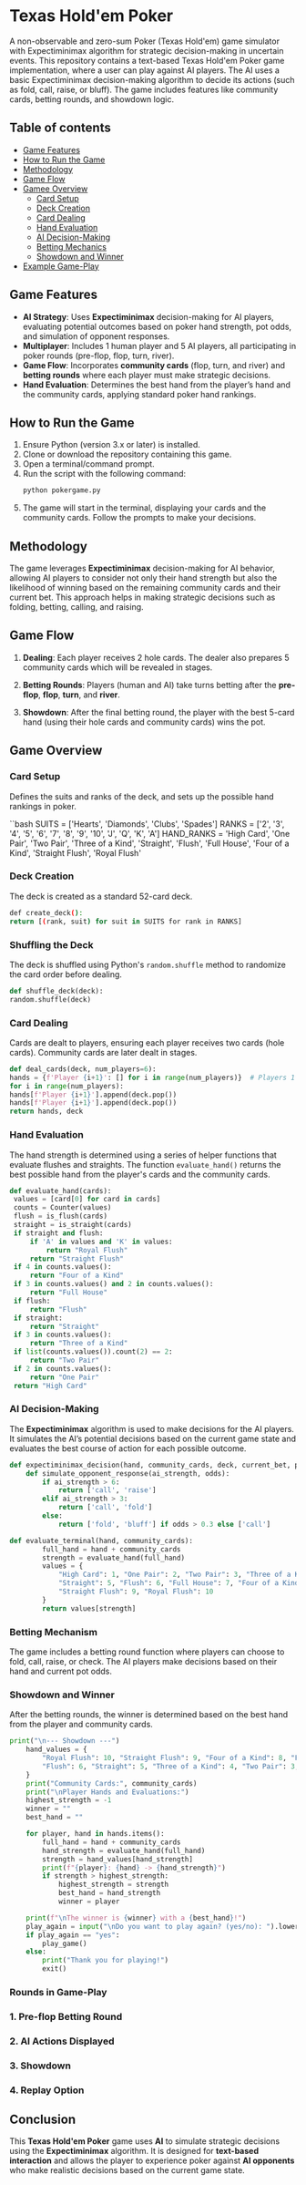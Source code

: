 # Texas Hold'em Poker

A non-observable and zero-sum Poker (Texas Hold'em) game simulator with Expectiminimax algorithm for strategic decision-making in uncertain events. This repository contains a text-based Texas Hold'em Poker game implementation, where a user can play against AI players. The AI uses a basic Expectiminimax decision-making algorithm to decide its actions (such as fold, call, raise, or bluff). The game includes features like community cards, betting rounds, and showdown logic.

## Table of contents

- [Game Features](#game-features)
- [How to Run the Game](#how-to-run-the-game)
- [Methodology](#methodology)
- [Game Flow](#game-flow)
- [Gamee Overview](#Game-overview)
    - [Card Setup](#card-setup)
    - [Deck Creation](#deck-creation)
    - [Card Dealing](#card-dealing)
    - [Hand Evaluation](#hand-evaluation)
    - [AI Decision-Making](#ai-decision-making)
    - [Betting Mechanics](#betting-mechanics)
    - [Showdown and Winner](#showdown-and-winner)
- [Example Game-Play](#example-game-play)

## Game Features

- **AI Strategy**: Uses **Expectiminimax** decision-making for AI players, evaluating potential outcomes based on poker hand strength, pot odds, and simulation of opponent responses.
- **Multiplayer**: Includes 1 human player and 5 AI players, all participating in poker rounds (pre-flop, flop, turn, river).
- **Game Flow**: Incorporates **community cards** (flop, turn, and river) and **betting rounds** where each player must make strategic decisions.
- **Hand Evaluation**: Determines the best hand from the player’s hand and the community cards, applying standard poker hand rankings.

## How to Run the Game

1. Ensure Python (version 3.x or later) is installed.
2. Clone or download the repository containing this game.
3. Open a terminal/command prompt.
4. Run the script with the following command:
   ```bash
   python pokergame.py
5. The game will start in the terminal, displaying your cards and the community cards. Follow the prompts to make your decisions.

## Methodology

The game leverages **Expectiminimax** decision-making for AI behavior, allowing AI players to consider not only their hand strength but also the likelihood of winning based on the remaining community cards and their current bet. This approach helps in making strategic decisions such as folding, betting, calling, and raising.

## Game Flow

1. **Dealing**: Each player receives 2 hole cards. The dealer also prepares 5 community cards which will be revealed in stages.

2. **Betting Rounds**: Players (human and AI) take turns betting after the **pre-flop**, **flop**, **turn**, and **river**.

3. **Showdown**: After the final betting round, the player with the best 5-card hand (using their hole cards and community cards) wins the pot.

## Game Overview

### **Card Setup**
Defines the suits and ranks of the deck, and sets up the possible hand rankings in poker.

   ``bash
   SUITS = ['Hearts', 'Diamonds', 'Clubs', 'Spades']
   RANKS = ['2', '3', '4', '5', '6', '7', '8', '9', '10', 'J', 'Q', 'K', 'A']
   HAND_RANKS = 'High Card', 'One Pair', 'Two Pair', 'Three of a Kind', 'Straight', 'Flush', 'Full House', 'Four of a Kind', 'Straight Flush', 'Royal Flush'

### **Deck Creation**
The deck is created as a standard 52-card deck.

   ```bash
   def create_deck():
   return [(rank, suit) for suit in SUITS for rank in RANKS]
```
### **Shuffling the Deck**
The deck is shuffled using Python's `random.shuffle` method to randomize the card order before dealing.

   ```python
   def shuffle_deck(deck):
   random.shuffle(deck)
```
### **Card Dealing**
Cards are dealt to players, ensuring each player receives two cards (hole cards). Community cards are later dealt in stages.

   ```python
   def deal_cards(deck, num_players=6):
   hands = {f'Player {i+1}': [] for i in range(num_players)}  # Players 1 to 6
   for i in range(num_players):
   hands[f'Player {i+1}'].append(deck.pop())
   hands[f'Player {i+1}'].append(deck.pop())
   return hands, deck
```
### **Hand Evaluation**
The hand strength is determined using a series of helper functions that evaluate flushes and straights. The function `evaluate_hand()` returns the best possible hand from the player's cards and the community cards.

   ```python
   def evaluate_hand(cards):
    values = [card[0] for card in cards]
    counts = Counter(values)
    flush = is_flush(cards)
    straight = is_straight(cards)
    if straight and flush:
        if 'A' in values and 'K' in values:
            return "Royal Flush"
        return "Straight Flush"
    if 4 in counts.values():
        return "Four of a Kind"
    if 3 in counts.values() and 2 in counts.values():
        return "Full House"
    if flush:
        return "Flush"
    if straight:
        return "Straight"
    if 3 in counts.values():
        return "Three of a Kind"
    if list(counts.values()).count(2) == 2:
        return "Two Pair"
    if 2 in counts.values():
        return "One Pair"
    return "High Card"
```
### **AI Decision-Making**
The **Expectiminimax** algorithm is used to make decisions for the AI players. It simulates the AI’s potential decisions based on the current game state and evaluates the best course of action for each possible outcome.

```python
def expectiminimax_decision(hand, community_cards, deck, current_bet, pot, depth=2):
    def simulate_opponent_response(ai_strength, odds):
        if ai_strength > 6:
            return ['call', 'raise']
        elif ai_strength > 3:
            return ['call', 'fold']
        else:
            return ['fold', 'bluff'] if odds > 0.3 else ['call']

def evaluate_terminal(hand, community_cards):
        full_hand = hand + community_cards
        strength = evaluate_hand(full_hand)
        values = {
            "High Card": 1, "One Pair": 2, "Two Pair": 3, "Three of a Kind": 4,
            "Straight": 5, "Flush": 6, "Full House": 7, "Four of a Kind": 8,
            "Straight Flush": 9, "Royal Flush": 10
        }
        return values[strength]
```
### **Betting Mechanism**
The game includes a betting round function where players can choose to fold, call, raise, or check. The AI players make decisions based on their hand and current pot odds.

### **Showdown and Winner**
After the betting rounds, the winner is determined based on the best hand from the player and community cards.

```python
print("\n--- Showdown ---")
    hand_values = {
        "Royal Flush": 10, "Straight Flush": 9, "Four of a Kind": 8, "Full House": 7,
        "Flush": 6, "Straight": 5, "Three of a Kind": 4, "Two Pair": 3, "One Pair": 2, "High Card": 1
    }
    print("Community Cards:", community_cards)
    print("\nPlayer Hands and Evaluations:")
    highest_strength = -1
    winner = ""
    best_hand = ""

    for player, hand in hands.items():
        full_hand = hand + community_cards
        hand_strength = evaluate_hand(full_hand)
        strength = hand_values[hand_strength]
        print(f"{player}: {hand} -> {hand_strength}")
        if strength > highest_strength:
            highest_strength = strength
            best_hand = hand_strength
            winner = player

    print(f"\nThe winner is {winner} with a {best_hand}!")
    play_again = input("\nDo you want to play again? (yes/no): ").lower()
    if play_again == "yes":
        play_game()
    else:
        print("Thank you for playing!")
        exit()
```
### **Rounds in Game-Play**

### 1. Pre-flop Betting Round

### 2. AI Actions Displayed

### 3. Showdown

### 4. Replay Option

## Conclusion

This **Texas Hold'em Poker** game uses **AI** to simulate strategic decisions using the **Expectiminimax** algorithm. It is designed for **text-based interaction** and allows the player to experience poker against **AI opponents** who make realistic decisions based on the current game state.

